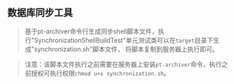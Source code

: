 ## 数据库同步工具

> 基于pt-archiver命令行生成同步shell脚本文件，执行"SynchronizationShellBuildTest"单元测试类可以在`target`目录下生成"synchronization.sh"脚本文件，
> 将脚本复制到服务器上执行即可。

> 注意：该脚本文件执行之前需要在服务器上安装`pt-archiver`命令，执行之前授权可执行权限`chmod u+x synchronization.sh`。